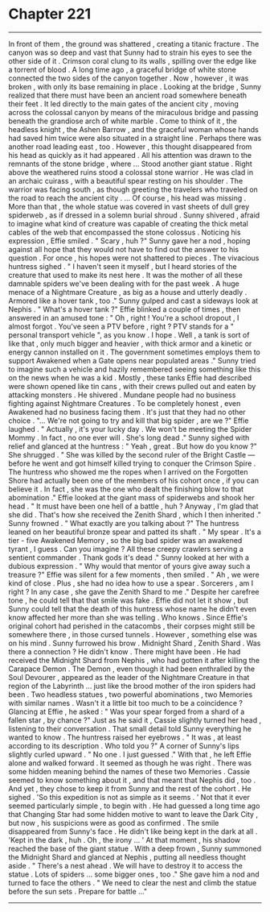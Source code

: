 
# Chapter 221


---

In front of them , the ground was shattered , creating a titanic fracture . The canyon was so deep and vast that Sunny had to strain his eyes to see the other side of it . Crimson coral clung to its walls , spilling over the edge like a torrent of blood .
A long time ago , a graceful bridge of white stone connected the two sides of the canyon together . Now , however , it was broken , with only its base remaining in place .
Looking at the bridge , Sunny realized that there must have been an ancient road somewhere beneath their feet . It led directly to the main gates of the ancient city , moving across the colossal canyon by means of the miraculous bridge and passing beneath the grandiose arch of white marble .
Come to think of it , the headless knight , the Ashen Barrow , and the graceful woman whose hands had saved him twice were also situated in a straight line . Perhaps there was another road leading east , too .
However , this thought disappeared from his head as quickly as it had appeared . All his attention was drawn to the remnants of the stone bridge , where ...
Stood another giant statue .
Right above the weathered ruins stood a colossal stone warrior . He was clad in an archaic cuirass , with a beautiful spear resting on his shoulder . The warrior was facing south , as though greeting the travelers who traveled on the road to reach the ancient city .
… Of course , his head was missing .
More than that , the whole statue was covered in vast sheets of dull grey spiderweb , as if dressed in a solemn burial shroud . Sunny shivered , afraid to imagine what kind of creature was capable of creating the thick metal cables of the web that encompassed the stone colossus .
Noticing his expression , Effie smiled .
" Scary , huh ?"
Sunny gave her a nod , hoping against all hope that they would not have to find out the answer to his question .
For once , his hopes were not shattered to pieces .
The vivacious huntress sighed .
" I haven't seen it myself , but I heard stories of the creature that used to make its nest here . It was the mother of all these damnable spiders we've been dealing with for the past week . A huge menace of a Nightmare Creature , as big as a house and utterly deadly . Armored like a hover tank , too ."
Sunny gulped and cast a sideways look at Nephis .
" What's a hover tank ?"
Effie blinked a couple of times , then answered in an amused tone :
" Oh , right ! You're a school dropout , I almost forgot . You've seen a PTV before , right ? PTV stands for a " personal transport vehicle ", as you know . I hope . Well , a tank is sort of like that , only much bigger and heavier , with thick armor and a kinetic or energy cannon installed on it .
The government sometimes employs them to support Awakened when a Gate opens near populated areas ."
Sunny tried to imagine such a vehicle and hazily remembered seeing something like this on the news when he was a kid . Mostly , these tanks Effie had described were shown opened like tin cans , with their crews pulled out and eaten by attacking monsters .
He shivered . Mundane people had no business fighting against Nightmare Creatures .
To be completely honest , even Awakened had no business facing them . It's just that they had no other choice .
"... We're not going to try and kill that big spider , are we ?"
Effie laughed .
" Actually , it's your lucky day . We won't be meeting the Spider Mommy . In fact , no one ever will . She's long dead ."
Sunny sighed with relief and glanced at the huntress :
" Yeah , great . But how do you know ?"
She shrugged .
" She was killed by the second ruler of the Bright Castle — before he went and got himself killed trying to conquer the Crimson Spire . The huntress who showed me the ropes when I arrived on the Forgotten Shore had actually been one of the members of his cohort once , if you can believe it . In fact , she was the one who dealt the finishing blow to that abomination ."
Effie looked at the giant mass of spiderwebs and shook her head .
" It must have been one hell of a battle , huh ? Anyway , I'm glad that she did . That's how she received the Zenith Shard , which I then inherited ."
Sunny frowned .
" What exactly are you talking about ?"
The huntress leaned on her beautiful bronze spear and patted its shaft .
" My spear . It's a tier - five Awakened Memory , so the big bad spider was an awakened tyrant , I guess . Can you imagine ? All these creepy crawlers serving a sentient commander . Thank gods it's dead ."
Sunny looked at her with a dubious expression .
" Why would that mentor of yours give away such a treasure ?"
Effie was silent for a few moments , then smiled .
" Ah , we were kind of close . Plus , she had no idea how to use a spear . Sorcerers , am I right ? In any case , she gave the Zenith Shard to me ."
Despite her carefree tone , he could tell that that smile was fake . Effie did not let it show , but Sunny could tell that the death of this huntress whose name he didn't even know affected her more than she was telling .
Who knows . Since Effie's original cohort had perished in the catacombs , their corpses might still be somewhere there , in those cursed tunnels .
However , something else was on his mind .
Sunny furrowed his brow . Midnight Shard , Zenith Shard . Was there a connection ? He didn't know .
There might have been . He had received the Midnight Shard from Nephis , who had gotten it after killing the Carapace Demon .
The Demon , even though it had been enthralled by the Soul Devourer , appeared as the leader of the Nightmare Creature in that region of the Labyrinth … just like the brood mother of the iron spiders had been .
Two headless statues , two powerful abominations , two Memories with similar names . Wasn't it a little bit too much to be a coincidence ?
Glancing at Effie , he asked :
" Was your spear forged from a shard of a fallen star , by chance ?"
Just as he said it , Cassie slightly turned her head , listening to their conversation . That small detail told Sunny everything he wanted to know .
The huntress raised her eyebrows .
" It was , at least according to its description . Who told you ?"
A corner of Sunny's lips slightly curled upward .
" No one . I just guessed ."
With that , he left Effie alone and walked forward .
It seemed as though he was right . There was some hidden meaning behind the names of these two Memories . Cassie seemed to know something about it , and that meant that Nephis did , too .
And yet , they chose to keep it from Sunny and the rest of the cohort .
He sighed .
'So this expedition is not as simple as it seems . '
Not that it ever seemed particularly simple , to begin with .
He had guessed a long time ago that Changing Star had some hidden motive to want to leave the Dark City , but now , his suspicions were as good as confirmed .
The smile disappeared from Sunny's face .
He didn't like being kept in the dark at all .
'Kept in the dark , huh . Oh , the irony … '
At that moment , his shadow reached the base of the giant statue . With a deep frown , Sunny summoned the Midnight Shard and glanced at Nephis , putting all needless thought aside .
" There's a nest ahead . We will have to destroy it to access the statue . Lots of spiders ... some bigger ones , too ."
She gave him a nod and turned to face the others .
" We need to clear the nest and climb the statue before the sun sets . Prepare for battle ..."

---

